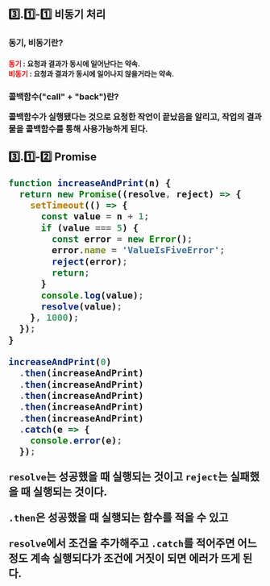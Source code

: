 <h2>3️⃣.1️⃣-1️⃣ 비동기 처리
<h3>동기, 비동기란?

<h4><b style=color:red>동기</b> : 요청과 결과가 동시에 일어난다는 약속.
    <br><b style=color:red>비동기</b> : 요청과 결과가 동시에 일어나지 않을거라는 약속.



<h3> 콜백함수("call" + "back")란?

<p><b>콜백함수가 실행됐다는 것으로 요청한 작언이 끝났음을 알리고, 작업의 결과물을 콜백함수를 통해 사용가능</b>하게 된다.</p>



<h2>3️⃣.1️⃣-2️⃣ Promise

```javascript
function increaseAndPrint(n) {
  return new Promise((resolve, reject) => {
    setTimeout(() => {
      const value = n + 1;
      if (value === 5) {
        const error = new Error();
        error.name = 'ValueIsFiveError';
        reject(error);
        return;
      }
      console.log(value);
      resolve(value);
    }, 1000);
  });
}

increaseAndPrint(0)
  .then(increaseAndPrint)
  .then(increaseAndPrint)
  .then(increaseAndPrint)
  .then(increaseAndPrint)
  .then(increaseAndPrint)
  .catch(e => {
    console.error(e);
  });
```

<p><b><code>resolve</code>는 성공했을 때 실행되는 것이고 <code>reject</code>는 실패했을 때 실행되는 것이다.</b></p>

<p><b><code>.then</code>은 성공했을 때 실행되는 함수를 적을 수 있고</b></p>
<p><b><code>resolve</code>에서 조건을 추가해주고 <code>.catch</code>를 적어주면 어느정도 계속 실행되다가 조건에 거짓이 되면 에러가 뜨게 된다.</b></p>

